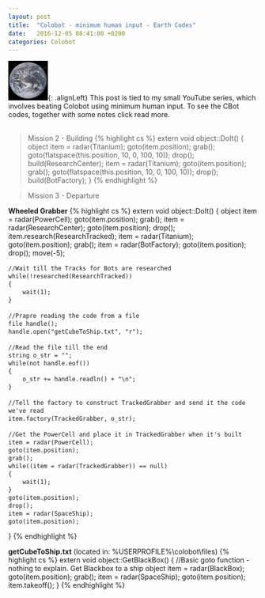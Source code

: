 ```yaml
---
layout: post
title:  "Colobot - minimum human input - Earth Codes"
date:   2016-12-05 08:41:00 +0200
categories: Colobot
---
```



![menu_02.png](/images/colobot/01_earth.png){: .alignLeft} This post is tied to my small YouTube series, which involves beating Colobot using minimum human input. To see the CBot codes, together with some notes click read more.
<br><br>
<!--more-->

> Mission 2 - Building
{% highlight cs %}
extern void object::DoIt()
{
	object item = radar(Titanium);
	goto(item.position);
	grab();
	goto(flatspace(this.position, 10, 0, 100, 10));
	drop();
	build(ResearchCenter);
	item = radar(Titanium);
	goto(item.position);
	grab();
	goto(flatspace(this.position, 10, 0, 100, 10));
	drop();
	build(BotFactory);
}
{% endhighlight %}

> Mission 3 - Departure

**Wheeled Grabber**
{% highlight cs %}
extern void object::DoIt()
{
	object item = radar(PowerCell);
	goto(item.position);
	grab();
	item = radar(ResearchCenter);
	goto(item.position);
	drop();
	item.research(ResearchTracked);
	item = radar(Titanium);
	goto(item.position);
	grab();
	item = radar(BotFactory);
	goto(item.position);
	drop();
	move(-5);
	
	//Wait till the Tracks for Bots are researched
	while(!researched(ResearchTracked))
	{
		wait(1);
	}
	
	//Prapre reading the code from a file
	file handle();
	handle.open("getCubeToShip.txt", "r");
	
	//Read the file till the end
	string o_str = "";
	while(not handle.eof())
	{
		o_str += handle.readln() + "\n";
	}
	
	//Tell the factory to construct TrackedGrabber and send it the code we've read
	item.factory(TrackedGrabber, o_str);
	
	//Get the PowerCell and place it in TrackedGrabber when it's built
	item = radar(PowerCell);
	goto(item.position);
	grab();
	while((item = radar(TrackedGrabber)) == null)
	{
		wait(1);
	}
	goto(item.position);
	drop();
	item = radar(SpaceShip);
	goto(item.position);
}
{% endhighlight %}

**getCubeToShip.txt** (located in: %USERPROFILE%\colobot\files\)
{% highlight cs %}
extern void object::GetBlackBox()
{
	//Basic goto function - nothing to explain. Get Blackbox to a ship
	object item = radar(BlackBox);
	goto(item.position);
	grab();
	item = radar(SpaceShip);
	goto(item.position);
	item.takeoff();
}
{% endhighlight %}

